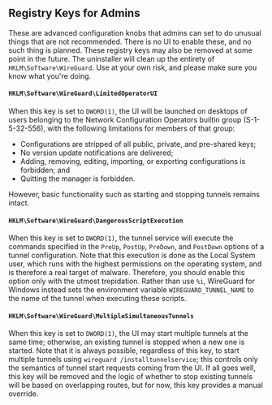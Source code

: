 ## Registry Keys for Admins

These are advanced configuration knobs that admins can set to do unusual things
that are not recommended. There is no UI to enable these, and no such thing is
planned. These registry keys may also be removed at some point in the future.
The uninstaller will clean up the entirety of `HKLM\Software\WireGuard`. Use
at your own risk, and please make sure you know what you're doing.

#### `HKLM\Software\WireGuard\LimitedOperatorUI`

When this key is set to `DWORD(1)`, the UI will be launched on desktops of
users belonging to the Network Configuration Operators builtin group
(S-1-5-32-556), with the following limitations for members of that group:

  - Configurations are stripped of all public, private, and pre-shared keys;
  - No version update notifications are delivered;
  - Adding, removing, editing, importing, or exporting configurations is forbidden; and
  - Quitting the manager is forbidden.

However, basic functionality such as starting and stopping tunnels remains intact.

#### `HKLM\Software\WireGuard\DangerousScriptExecution`

When this key is set to `DWORD(1)`, the tunnel service will execute the commands
specified in the `PreUp`, `PostUp`, `PreDown`, and `PostDown` options of a
tunnel configuration. Note that this execution is done as the Local System user,
which runs with the highest permissions on the operating system, and is therefore
a real target of malware. Therefore, you should enable this option only with the
utmost trepidation. Rather than use `%i`, WireGuard for Windows instead sets the
environment variable `WIREGUARD_TUNNEL_NAME` to the name of the tunnel when
executing these scripts.

#### `HKLM\Software\WireGuard\MultipleSimultaneousTunnels`

When this key is set to `DWORD(1)`, the UI may start multiple tunnels at the
same time; otherwise, an existing tunnel is stopped when a new one is started.
Note that it is always possible, regardless of this key, to start multiple
tunnels using `wireguard /installtunnelservice`; this controls only the semantics
of tunnel start requests coming from the UI. If all goes well, this key will be
removed and the logic of whether to stop existing tunnels will be based on
overlapping routes, but for now, this key provides a manual override.
